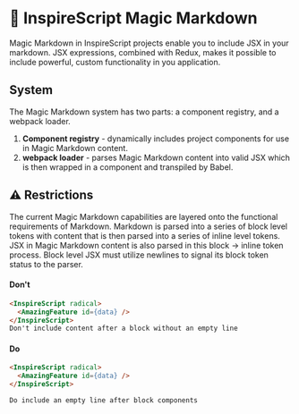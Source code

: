 # 🔮 InspireScript Magic Markdown

Magic Markdown in InspireScript projects enable you to include JSX in your
markdown. JSX expressions, combined with Redux, makes it possible to include
powerful, custom functionality in you application.

## System

The Magic Markdown system has two parts: a component registry, and a webpack
loader.

1. **Component registry** - dynamically includes project components for use in
   Magic Markdown content.
1. **webpack loader** - parses Magic Markdown content into valid JSX which is
   then wrapped in a component and transpiled by Babel.

## ⚠️ Restrictions

The current Magic Markdown capabilities are layered onto the functional
requirements of Markdown. Markdown is parsed into a series of block level tokens
with content that is then parsed into a series of inline level tokens. JSX in
Magic Markdown content is also parsed in this block -> inline token process.
Block level JSX must utilize newlines to signal its block token status to the
parser.

#### Don't

```markdown
<InspireScript radical>
  <AmazingFeature id={data} />
</InspireScript>
Don't include content after a block without an empty line
```

#### Do

```markdown
<InspireScript radical>
  <AmazingFeature id={data} />
</InspireScript>

Do include an empty line after block components
```
